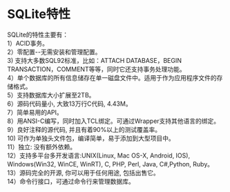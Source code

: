# SQLite特性

SQLite的特性主要有：<br>
1）ACID事务。<br>
2）零配置--无需安装和管理配置。<br>
3) 支持大多数SQL92标准，比如：ATTACH DATABASE，BEGIN TRANSACTION，COMMENT等等，同时它还支持事务处理功能。<br>
4）单个数据库的所有信息储存在单一磁盘文件中。适用于作为应用程序文件的存储格式。<br>
5）支持数据库大小扩展至2TB。<br>
6）源码代码量小, 大致13万行C代码, 4.43M。<br>
7）简单易用的API。<br>
8）用ANSI-C编写，同时加入TCL绑定。可通过Wrapper支持其他语言的绑定。<br>
9）良好注释的源代码, 并且有着90%以上的测试覆盖率。<br>
10) 可作为单独头文件包，编译简单，易于添加到大型项目中。<br>
11）独立: 没有额外依赖。<br>
12）支持多平台多开发语言:UNIX(Linux, Mac OS-X, Android, IOS), Windows(Win32, WinCE, WinRT), C, PHP, Perl, Java, C#,Python, Ruby。<br>
13）源码完全的开源, 你可以用于任何用途, 包括出售它。<br>
14）命令行接口，可通过命令行来管理数据库。

